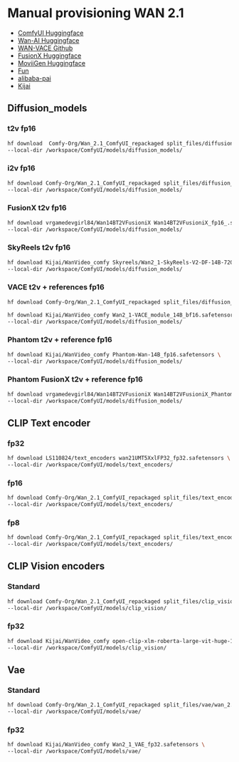 # Manual provisioning WAN 2.1

- [ComfyUI Huggingface](https://huggingface.co/Comfy-Org/Wan_2.1_ComfyUI_Repackaged/tree/main/split_files)
- [Wan-AI Huggingface](https://huggingface.co/Wan-AI)  
- [WAN-VACE Github](https://github.com/ali-vilab/VACE)
- [FusionX Huggingface](https://huggingface.co/vrgamedevgirl84/Wan14BT2VFusioniX)
- [MoviiGen Huggingface](https://huggingface.co/ZuluVision/MoviiGen1.1)
- [Fun](https://huggingface.co/collections/alibaba-pai/wan21-fun-v11-680f514c89fe7b4df9d44f17)
- [alibaba-pai](https://huggingface.co/collections/alibaba-pai/wan21-fun-67e4fb3b76ca01241eb7e334)
- [Kijai](https://huggingface.co/Kijai/WanVideo_comfy)

## Diffusion_models

### t2v fp16

```bash
hf download  Comfy-Org/Wan_2.1_ComfyUI_repackaged split_files/diffusion_models/wan2.1_t2v_14B_fp16.safetensors \
--local-dir /workspace/ComfyUI/models/diffusion_models/
``` 

### i2v fp16

```bash
hf download Comfy-Org/Wan_2.1_ComfyUI_repackaged split_files/diffusion_models/wan2.1_i2v_720p_14B_fp16.safetensors \
--local-dir /workspace/ComfyUI/models/diffusion_models/
```

### FusionX t2v fp16

```bash
hf download vrgamedevgirl84/Wan14BT2VFusioniX Wan14BT2VFusioniX_fp16_.safetensors \
--local-dir /workspace/ComfyUI/models/diffusion_models/
```

### SkyReels t2v fp16

```bash
hf download Kijai/WanVideo_comfy Skyreels/Wan2_1-SkyReels-V2-DF-14B-720P_fp16.safetensors \
--local-dir /workspace/ComfyUI/models/diffusion_models/
```

### VACE t2v + references fp16

```bash
hf download Comfy-Org/Wan_2.1_ComfyUI_repackaged split_files/diffusion_models/wan2.1_vace_14B_fp16.safetensors --local-dir /workspace/ComfyUI/models/diffusion_models/
```

```bash
hf download Kijai/WanVideo_comfy Wan2_1-VACE_module_14B_bf16.safetensors \
--local-dir /workspace/ComfyUI/models/diffusion_models/
``` 

### Phantom t2v + reference fp16

```bash
hf download Kijai/WanVideo_comfy Phantom-Wan-14B_fp16.safetensors \
--local-dir /workspace/ComfyUI/models/diffusion_models/
```

### Phantom FusionX t2v + reference fp16

```bash
hf download vrgamedevgirl84/Wan14BT2VFusioniX Wan14BT2VFusioniX_Phantom_fp16.safetensors \
--local-dir /workspace/ComfyUI/models/diffusion_models/
```

## CLIP Text encoder

### fp32

```bash
hf download LS110824/text_encoders wan21UMT5XxlFP32_fp32.safetensors \
--local-dir /workspace/ComfyUI/models/text_encoders/
```

### fp16

```bash
hf download Comfy-Org/Wan_2.1_ComfyUI_repackaged split_files/text_encoders/umt5_xxl_fp16.safetensors \
--local-dir /workspace/ComfyUI/models/text_encoders/
```

### fp8

```bash
hf download Comfy-Org/Wan_2.1_ComfyUI_repackaged split_files/text_encoders/umt5_xxl_fp8_e4m3fn_scaled.safetensors \
--local-dir /workspace/ComfyUI/models/text_encoders/
```

## CLIP Vision encoders

### Standard

```bash
hf download Comfy-Org/Wan_2.1_ComfyUI_repackaged split_files/clip_vision/clip_vision_h.safetensors \
--local-dir /workspace/ComfyUI/models/clip_vision/
```

### fp32

```bash
hf download Kijai/WanVideo_comfy open-clip-xlm-roberta-large-vit-huge-14_visual_fp32.safetensors \
--local-dir /workspace/ComfyUI/models/clip_vision/
```

## Vae

### Standard

```bash
hf download Comfy-Org/Wan_2.1_ComfyUI_repackaged split_files/vae/wan_2.1_vae.safetensors \
--local-dir /workspace/ComfyUI/models/vae/
```

### fp32

```bash
hf download Kijai/WanVideo_comfy Wan2_1_VAE_fp32.safetensors \
--local-dir /workspace/ComfyUI/models/vae/
```
